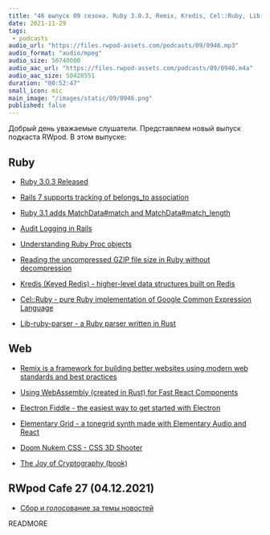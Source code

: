 ```yaml
---
title: "46 выпуск 09 сезона. Ruby 3.0.3, Remix, Kredis, Cel::Ruby, Lib-ruby-parser, Electron Fiddle, Doom Nukem CSS и прочее"
date: 2021-11-29
tags:
 - podcasts
audio_url: "https://files.rwpod-assets.com/podcasts/09/0946.mp3"
audio_format: "audio/mpeg"
audio_size: 50740000
audio_aac_url: "https://files.rwpod-assets.com/podcasts/09/0946.m4a"
audio_aac_size: 50428551
duration: "00:52:47"
small_icon: mic
main_image: "/images/static/09/0946.png"
published: false
---
```


Добрый день уважаемые слушатели. Представляем новый выпуск подкаста RWpod. В этом выпуске:

## Ruby

 - [Ruby 3.0.3 Released](https://www.ruby-lang.org/en/news/2021/11/24/ruby-3-0-3-released/)
 - [Rails 7 supports tracking of belongs_to association](https://blog.kiprosh.com/rails-7-supports-tracking-of-belongs_to-association/)
 - [Ruby 3.1 adds MatchData#match and MatchData#match_length](https://blog.saeloun.com/2021/11/24/ruby-adds-matchdata-match-and-match-length)
 - [Audit Logging in Rails](https://hybrd.co/posts/audit-logging-in-rails)
 - [Understanding Ruby Proc objects](https://www.codewithjason.com/ruby-procs/)


 - [Reading the uncompressed GZIP file size in Ruby without decompression](https://mensfeld.pl/2021/11/reading-the-uncompressed-gzip-file-size-in-ruby-without-decompression/)
 - [Kredis (Keyed Redis) - higher-level data structures built on Redis](https://github.com/rails/kredis)
 - [Cel::Ruby - pure Ruby implementation of Google Common Expression Language](https://gitlab.com/honeyryderchuck/cel-ruby)
 - [Lib-ruby-parser - a Ruby parser written in Rust](https://github.com/lib-ruby-parser/lib-ruby-parser)

## Web

 - [Remix is a framework for building better websites using modern web standards and best practices](https://remix.run/)
 - [Using WebAssembly (created in Rust) for Fast React Components](https://www.joshfinnie.com/blog/using-webassembly-created-in-rust-for-fast-react-components/)


 - [Electron Fiddle - the easiest way to get started with Electron](https://github.com/electron/fiddle)
 - [Elementary Grid - a tonegrid synth made with Elementary Audio and React](https://teetow.github.io/elementary_grid/)
 - [Doom Nukem CSS - CSS 3D Shooter](https://github.com/yurkagon/Doom-Nukem-CSS)
 - [The Joy of Cryptography (book)](https://joyofcryptography.com/)

## RWpod Cafe 27 (04.12.2021)

 - [Сбор и голосование за темы новостей](https://github.com/rwpod/cafe-discussions/discussions/12)


READMORE
